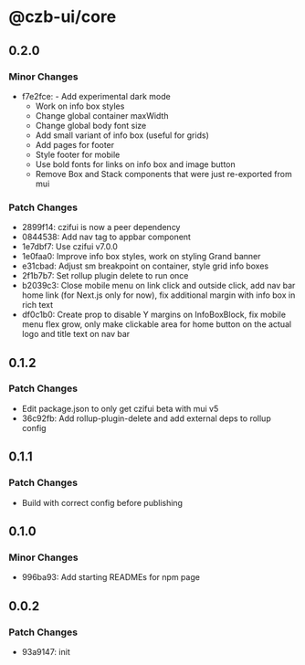 # @czb-ui/core

## 0.2.0

### Minor Changes

- f7e2fce: - Add experimental dark mode
  - Work on info box styles
  - Change global container maxWidth
  - Change global body font size
  - Add small variant of info box (useful for grids)
  - Add pages for footer
  - Style footer for mobile
  - Use bold fonts for links on info box and image button
  - Remove Box and Stack components that were just re-exported from mui

### Patch Changes

- 2899f14: czifui is now a peer dependency
- 0844538: Add nav tag to appbar component
- 1e7dbf7: Use czifui v7.0.0
- 1e0faa0: Improve info box styles, work on styling Grand banner
- e31cbad: Adjust sm breakpoint on container, style grid info boxes
- 2f1b7b7: Set rollup plugin delete to run once
- b2039c3: Close mobile menu on link click and outside click, add nav bar home link (for Next.js only for now), fix additional margin with info box in rich text
- df0c1b0: Create prop to disable Y margins on InfoBoxBlock, fix mobile menu flex grow, only make clickable area for home button on the actual logo and title text on nav bar

## 0.1.2

### Patch Changes

- Edit package.json to only get czifui beta with mui v5
- 36c92fb: Add rollup-plugin-delete and add external deps to rollup config

## 0.1.1

### Patch Changes

- Build with correct config before publishing

## 0.1.0

### Minor Changes

- 996ba93: Add starting READMEs for npm page

## 0.0.2

### Patch Changes

- 93a9147: init
